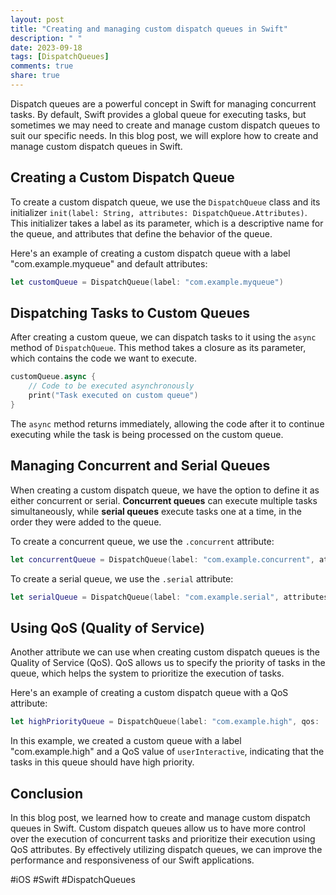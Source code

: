 ```yaml
---
layout: post
title: "Creating and managing custom dispatch queues in Swift"
description: " "
date: 2023-09-18
tags: [DispatchQueues]
comments: true
share: true
---
```


Dispatch queues are a powerful concept in Swift for managing concurrent tasks. By default, Swift provides a global queue for executing tasks, but sometimes we may need to create and manage custom dispatch queues to suit our specific needs. In this blog post, we will explore how to create and manage custom dispatch queues in Swift.

## Creating a Custom Dispatch Queue

To create a custom dispatch queue, we use the `DispatchQueue` class and its initializer `init(label: String, attributes: DispatchQueue.Attributes)`. This initializer takes a label as its parameter, which is a descriptive name for the queue, and attributes that define the behavior of the queue.

Here's an example of creating a custom dispatch queue with a label "com.example.myqueue" and default attributes:

```swift
let customQueue = DispatchQueue(label: "com.example.myqueue")
```

## Dispatching Tasks to Custom Queues

After creating a custom queue, we can dispatch tasks to it using the `async` method of `DispatchQueue`. This method takes a closure as its parameter, which contains the code we want to execute.

```swift
customQueue.async {
    // Code to be executed asynchronously
    print("Task executed on custom queue")
}
```

The `async` method returns immediately, allowing the code after it to continue executing while the task is being processed on the custom queue.

## Managing Concurrent and Serial Queues

When creating a custom dispatch queue, we have the option to define it as either concurrent or serial. **Concurrent queues** can execute multiple tasks simultaneously, while **serial queues** execute tasks one at a time, in the order they were added to the queue.

To create a concurrent queue, we use the `.concurrent` attribute:

```swift
let concurrentQueue = DispatchQueue(label: "com.example.concurrent", attributes: .concurrent)
```

To create a serial queue, we use the `.serial` attribute:

```swift
let serialQueue = DispatchQueue(label: "com.example.serial", attributes: .serial)
```

## Using QoS (Quality of Service)

Another attribute we can use when creating custom dispatch queues is the Quality of Service (QoS). QoS allows us to specify the priority of tasks in the queue, which helps the system to prioritize the execution of tasks.

Here's an example of creating a custom dispatch queue with a QoS attribute:

```swift
let highPriorityQueue = DispatchQueue(label: "com.example.high", qos: .userInteractive)
```

In this example, we created a custom queue with a label "com.example.high" and a QoS value of `userInteractive`, indicating that the tasks in this queue should have high priority.

## Conclusion

In this blog post, we learned how to create and manage custom dispatch queues in Swift. Custom dispatch queues allow us to have more control over the execution of concurrent tasks and prioritize their execution using QoS attributes. By effectively utilizing dispatch queues, we can improve the performance and responsiveness of our Swift applications.

#iOS #Swift #DispatchQueues